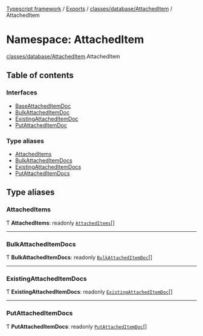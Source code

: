 [Typescript framework](../index.md) / [Exports](../modules.md) / [classes/database/AttachedItem](classes_database_AttachedItem.md) / AttachedItem

# Namespace: AttachedItem

[classes/database/AttachedItem](classes_database_AttachedItem.md).AttachedItem

## Table of contents

### Interfaces

- [BaseAttachedItemDoc](../interfaces/classes_database_AttachedItem.AttachedItem.BaseAttachedItemDoc.md)
- [BulkAttachedItemDoc](../interfaces/classes_database_AttachedItem.AttachedItem.BulkAttachedItemDoc.md)
- [ExistingAttachedItemDoc](../interfaces/classes_database_AttachedItem.AttachedItem.ExistingAttachedItemDoc.md)
- [PutAttachedItemDoc](../interfaces/classes_database_AttachedItem.AttachedItem.PutAttachedItemDoc.md)

### Type aliases

- [AttachedItems](classes_database_AttachedItem.AttachedItem.md#attacheditems)
- [BulkAttachedItemDocs](classes_database_AttachedItem.AttachedItem.md#bulkattacheditemdocs)
- [ExistingAttachedItemDocs](classes_database_AttachedItem.AttachedItem.md#existingattacheditemdocs)
- [PutAttachedItemDocs](classes_database_AttachedItem.AttachedItem.md#putattacheditemdocs)

## Type aliases

### AttachedItems

Ƭ **AttachedItems**: readonly [`AttachedItems`](classes_database_AttachedItem.AttachedItem.md#attacheditems)[]

___

### BulkAttachedItemDocs

Ƭ **BulkAttachedItemDocs**: readonly [`BulkAttachedItemDoc`](../interfaces/classes_database_AttachedItem.AttachedItem.BulkAttachedItemDoc.md)[]

___

### ExistingAttachedItemDocs

Ƭ **ExistingAttachedItemDocs**: readonly [`ExistingAttachedItemDoc`](../interfaces/classes_database_AttachedItem.AttachedItem.ExistingAttachedItemDoc.md)[]

___

### PutAttachedItemDocs

Ƭ **PutAttachedItemDocs**: readonly [`PutAttachedItemDoc`](../interfaces/classes_database_AttachedItem.AttachedItem.PutAttachedItemDoc.md)[]
